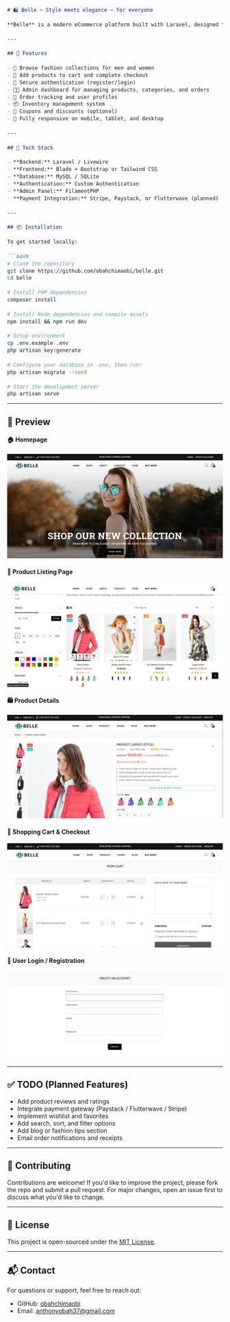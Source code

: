 ```markdown
# 🛍️ Belle — Style meets elegance – for everyone

**Belle** is a modern eCommerce platform built with Laravel, designed for selling stylish and affordable clothing for both men and women. It provides a clean and intuitive shopping experience, mobile responsiveness, and powerful admin tools to manage products and orders effectively.

---

## 🚀 Features

- 🧥 Browse fashion collections for men and women
- 🛒 Add products to cart and complete checkout
- 🔐 Secure authentication (register/login)
- 🧑‍💼 Admin dashboard for managing products, categories, and orders
- 🧾 Order tracking and user profiles
- 📦 Inventory management system
- 🎫 Coupons and discounts (optional)
- 📱 Fully responsive on mobile, tablet, and desktop

---

## 🧰 Tech Stack

- **Backend:** Laravel / Livewire
- **Frontend:** Blade + Bootstrap or Tailwind CSS
- **Database:** MySQL / SQLite
- **Authentication:** Custom Authentication
- **Admin Panel:** FilamentPHP
- **Payment Integration:** Stripe, Paystack, or Flutterwave (planned)

---

## 📦 Installation

To get started locally:

```bash
# Clone the repository
git clone https://github.com/obahchimaobi/belle.git
cd belle

# Install PHP dependencies
composer install

# Install Node dependencies and compile assets
npm install && npm run dev

# Setup environment
cp .env.example .env
php artisan key:generate

# Configure your database in .env, then run:
php artisan migrate --seed

# Start the development server
php artisan serve
```

---

## 📸 Preview

#### 🏠 Homepage
![Homepage](/public/assets/images/preview.png)

#### 👕 Product Listing Page
![Product Listing](/public/assets/images/product.png)

#### 🛍️ Product Details
![Product Details](/public/assets/images/product-detail.png)

#### 🛒 Shopping Cart & Checkout
![Checkout](/public/assets/images/cart.png)

#### 🔐 User Login / Registration
![Authentication](/public/assets/images/authentication.png)

---

## ✅ TODO (Planned Features)

- Add product reviews and ratings
- Integrate payment gateway (Paystack / Flutterwave / Stripe)
- Implement wishlist and favorites
- Add search, sort, and filter options
- Add blog or fashion tips section
- Email order notifications and receipts

---

## 🤝 Contributing

Contributions are welcome! If you'd like to improve the project, please fork the repo and submit a pull request. For major changes, open an issue first to discuss what you'd like to change.

---

## 📄 License

This project is open-sourced under the [MIT License](LICENSE).

---

## 📬 Contact

For questions or support, feel free to reach out:

- GitHub: [obahchimaobi](https://github.com/obahchimaobi)
- Email: anthonyobah37@gmail.com
```
